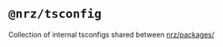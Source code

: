 # `@nrz/tsconfig`

Collection of internal tsconfigs shared between [nrz/packages/](https://github.com/khulnasoft/nrz/tree/main/packages)
